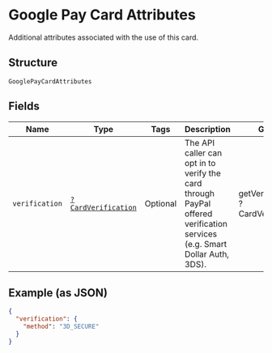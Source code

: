 
# Google Pay Card Attributes

Additional attributes associated with the use of this card.

## Structure

`GooglePayCardAttributes`

## Fields

| Name | Type | Tags | Description | Getter | Setter |
|  --- | --- | --- | --- | --- | --- |
| `verification` | [`?CardVerification`](../../doc/models/card-verification.md) | Optional | The API caller can opt in to verify the card through PayPal offered verification services (e.g. Smart Dollar Auth, 3DS). | getVerification(): ?CardVerification | setVerification(?CardVerification verification): void |

## Example (as JSON)

```json
{
  "verification": {
    "method": "3D_SECURE"
  }
}
```

